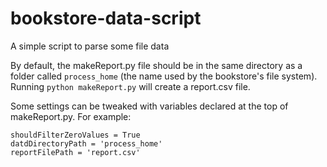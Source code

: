 # bookstore-data-script
A simple script to parse some file data

By default, the makeReport.py file should be in the same directory as a folder called ```process_home``` (the name used by the bookstore's file system).
Running ```python makeReport.py``` will create a report.csv file.

Some settings can be tweaked with variables declared at the top of makeReport.py.  For example:
```
shouldFilterZeroValues = True
datdDirectoryPath = 'process_home'
reportFilePath = 'report.csv'
```